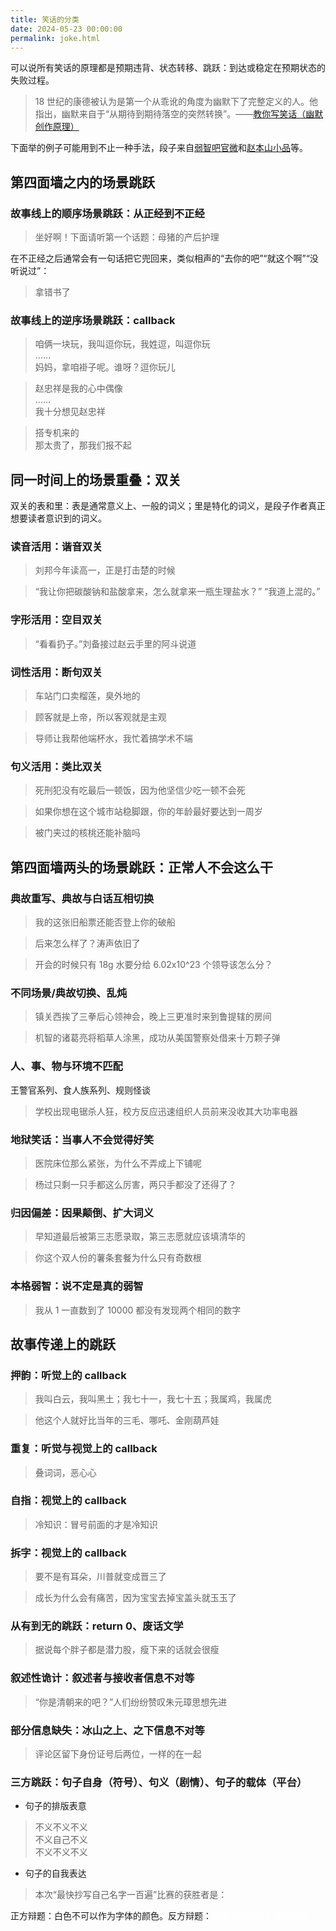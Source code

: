```yaml
---
title: 笑话的分类
date: 2024-05-23 00:00:00
permalink: joke.html
---
```


可以说所有笑话的原理都是预期违背、状态转移、跳跃：到达或稳定在预期状态的失败过程。

> 18 世纪的康德被认为是第一个从乖讹的角度为幽默下了完整定义的人。他指出，幽默来自于“从期待到期待落空的突然转换”。——[教你写笑话（幽默创作原理）](https://zhuanlan.zhihu.com/p/44548925)

下面举的例子可能用到不止一种手法，段子来自[弱智吧官微](https://www.weibo.com/u/7031421269)和[赵本山小品](http://www.zhaobenshan.org/online/)等。

## 第四面墙之内的场景跳跃

### 故事线上的顺序场景跳跃：从正经到不正经

> 坐好啊！下面请听第一个话题：母猪的产后护理

在不正经之后通常会有一句话把它兜回来，类似相声的“去你的吧”“就这个啊”“没听说过”：

> 拿错书了

### 故事线上的逆序场景跳跃：callback

> 咱俩一块玩，我叫逗你玩，我姓逗，叫逗你玩<br/>
> ……<br/>
> 妈妈，拿咱褂子呢。谁呀？逗你玩儿

> 赵忠祥是我的心中偶像<br/>
> ……<br/>
> 我十分想见赵忠祥

> 搭专机来的<br/>
> 那太贵了，那我们报不起

## 同一时间上的场景重叠：双关

双关的表和里：表是通常意义上、一般的词义；里是特化的词义，是段子作者真正想要读者意识到的词义。

### 读音活用：谐音双关

> 刘邦今年读高一，正是打击楚的时候

> “我让你把碳酸钠和盐酸拿来，怎么就拿来一瓶生理盐水？” “我道上混的。”

### 字形活用：空目双关

> “看看扔子。”刘备接过赵云手里的阿斗说道

### 词性活用：断句双关

> 车站门口卖榴莲，臭外地的

> 顾客就是上帝，所以客观就是主观

> 导师让我帮他端杯水，我忙着搞学术不端

### 句义活用：类比双关

> 死刑犯没有吃最后一顿饭，因为他坚信少吃一顿不会死

> 如果你想在这个城市站稳脚跟，你的年龄最好要达到一周岁

> 被门夹过的核桃还能补脑吗

## 第四面墙两头的场景跳跃：正常人不会这么干

### 典故重写、典故与白话互相切换

> 我的这张旧船票还能否登上你的破船

> 后来怎么样了？涛声依旧了

> 开会的时候只有 18g 水要分给 6.02x10^23 个领导该怎么分？

### 不同场景/典故切换、乱炖

> 镇关西挨了三拳后心领神会，晚上三更准时来到鲁提辖的房间

> 机智的诸葛亮将稻草人涂黑，成功从美国警察处借来十万颗子弹

### 人、事、物与环境不匹配

王警官系列、食人族系列、规则怪谈

> 学校出现电锯杀人狂，校方反应迅速组织人员前来没收其大功率电器

### 地狱笑话：当事人不会觉得好笑

> 医院床位那么紧张，为什么不弄成上下铺呢

> 杨过只剩一只手都这么厉害，两只手都没了还得了？

### 归因偏差：因果颠倒、扩大词义

> 早知道最后被第三志愿录取，第三志愿就应该填清华的

> 你这个双人份的薯条套餐为什么只有奇数根

### 本格弱智：说不定是真的弱智

> 我从 1 一直数到了 10000 都没有发现两个相同的数字

## 故事传递上的跳跃

### 押韵：听觉上的 callback

> 我叫白云，我叫黑土；我七十一，我七十五；我属鸡，我属虎

> 他这个人就好比当年的三毛、哪吒、金刚葫芦娃

### 重复：听觉与视觉上的 callback

> 叠词词，恶心心

### 自指：视觉上的 callback

> 冷知识：冒号前面的才是冷知识

### 拆字：视觉上的 callback

> 要不是有耳朵，川普就变成晋三了

> 成长为什么会有痛苦，因为宝宝去掉宝盖头就玉玉了

### 从有到无的跳跃：return 0、废话文学

> 据说每个胖子都是潜力股，瘦下来的话就会很瘦

### 叙述性诡计：叙述者与接收者信息不对等

> “你是清朝来的吧？”人们纷纷赞叹朱元璋思想先进

### 部分信息缺失：冰山之上、之下信息不对等

> 评论区留下身份证号后两位，一样的在一起

### 三方跳跃：句子自身（符号）、句义（剧情）、句子的载体（平台）

- 句子的排版表意

> 不义不义不义<br/>
> 不义自己不义<br/>
> 不义不义不义<br/>

- 句子的自我表达

> 本次“最快抄写自己名字一百遍”比赛的获胜者是：

正方辩题：白色不可以作为字体的颜色。反方辩题：<span style="color:#fff">白色可以作为字体的颜色<span>
